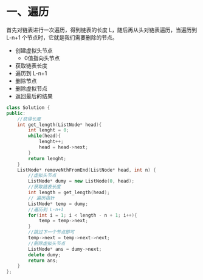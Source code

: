 # 一、遍历

首先对链表进行一次遍历，得到链表的长度 L，随后再从头对链表遍历，当遍历到 L-n+1 个节点时，它就是我们需要删除的节点。

- 创建虚拟头节点
  - 0值指向头节点
- 获取链表长度
- 遍历到 L-n+1
- 删除节点
- 删除虚拟节点
- 返回最后的结果



```c++
class Solution {
public:
    //获得长度
    int get_length(ListNode* head){
        int lenght = 0;
        while(head){
            lenght++;
            head = head->next;
        }
        return lenght;
    }
    ListNode* removeNthFromEnd(ListNode* head, int n) {
        //虚拟头节点
        ListNode* dumy = new ListNode(0, head);
        //获取链表长度
        int length = get_length(head);
        // 遍历指针
        ListNode* temp = dumy;
        //遍历到 L-n+1
        for(int i = 1; i < length - n + 1; i++){
            temp = temp->next;
        }
        //跳过下一个节点即可
        temp->next = temp->next->next;
        //删除虚拟头节点
        ListNode* ans = dumy->next;
        delete dumy;
        return ans;
    }
};
```

